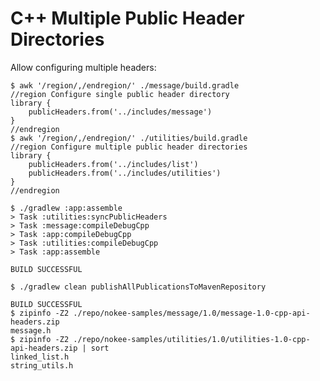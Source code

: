 # C++ Multiple Public Header Directories

Allow configuring multiple headers:

```shell {exemplar}
$ awk '/region/,/endregion/' ./message/build.gradle
//region Configure single public header directory
library {
	publicHeaders.from('../includes/message')
}
//endregion
$ awk '/region/,/endregion/' ./utilities/build.gradle
//region Configure multiple public header directories
library {
	publicHeaders.from('../includes/list')
	publicHeaders.from('../includes/utilities')
}
//endregion
```

```shell {exemplar}
$ ./gradlew :app:assemble
> Task :utilities:syncPublicHeaders
> Task :message:compileDebugCpp
> Task :app:compileDebugCpp
> Task :utilities:compileDebugCpp
> Task :app:assemble

BUILD SUCCESSFUL
```



```shell {exemplar}
$ ./gradlew clean publishAllPublicationsToMavenRepository

BUILD SUCCESSFUL
$ zipinfo -Z2 ./repo/nokee-samples/message/1.0/message-1.0-cpp-api-headers.zip
message.h
$ zipinfo -Z2 ./repo/nokee-samples/utilities/1.0/utilities-1.0-cpp-api-headers.zip | sort
linked_list.h
string_utils.h
```


